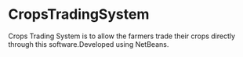 # CropsTradingSystem
Crops Trading System is to allow the farmers trade their crops directly through this software.Developed using NetBeans.
